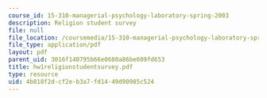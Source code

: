 ```yaml
---
course_id: 15-310-managerial-psychology-laboratory-spring-2003
description: Religion student survey
file: null
file_location: /coursemedia/15-310-managerial-psychology-laboratory-spring-2003/4b818f2dcf2eb3a7fd1449d90985c524_hw1religionstudentsurvey.pdf
file_type: application/pdf
layout: pdf
parent_uid: 3016f140795b66e0680a86be609fd653
title: hw1religionstudentsurvey.pdf
type: resource
uid: 4b818f2d-cf2e-b3a7-fd14-49d90985c524
---
```

